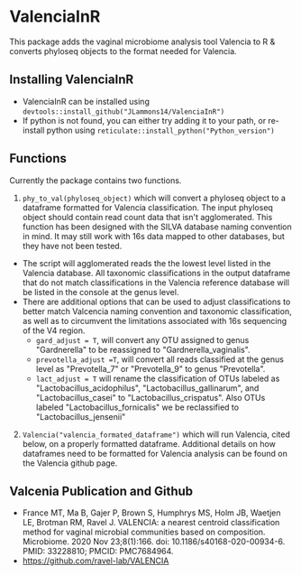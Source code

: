 # ValenciaInR
 This package adds the vaginal microbiome analysis tool Valencia to R & converts phyloseq objects to the format needed for Valencia.

## Installing ValenciaInR
- ValenciaInR can be installed using `devtools::install_github("JLammons14/ValenciaInR")`
- If python is not found, you can either try adding it to your path, or re-install python using `reticulate::install_python("Python_version")`
## Functions
Currently the package contains two functions.
 1. `phy_to_val(phyloseq_object)` which will convert a phyloseq object to a dataframe formatted for Valencia classification. The input phyloseq object should contain read count data that isn't agglomerated. This function has been designed with the SILVA database naming convention in mind. It may still work with 16s data mapped to other databases, but they have not been tested.
- The script will agglomerated reads the the lowest level listed in the Valencia database. All taxonomic classifications in the output dataframe that do not match classifications in the Valencia reference database will be listed in the console at the genus level. 
- There are additional options that can be used to adjust classifications to better match Valcencia naming convention and taxonomic classification, as well as to circumvent the limitations associated with 16s sequencing of the V4 region.  
  - `gard_adjust = T`,  will convert any OTU assigned to genus "Gardnerella" to be reassigned to "Gardnerella_vaginalis".
  - `prevotella_adjust =T`, will convert all reads classified at the genus level as "Prevotella_7" or "Prevotella_9" to genus "Prevotella".
  - `lact_adjust = T` will rename the classification of OTUs labeled as "Lactobacillus_acidophilus", "Lactobacillus_gallinarum", and "Lactobacillus_casei" to "Lactobacillus_crispatus". Also OTUs labeled "Lactobacillus_fornicalis" we be reclassified to "Lactobacillus_jensenii" 
 
 2. `Valencia("valencia_formated_dataframe")` which will run Valencia, cited below, on a properly formatted dataframe. Additional details on how dataframes need to be formatted for Valencia analysis can be found on the Valencia github page.  

## Valcenia Publication and Github
 - France MT, Ma B, Gajer P, Brown S, Humphrys MS, Holm JB, Waetjen LE, Brotman RM, Ravel J. VALENCIA: a nearest centroid classification method for vaginal microbial communities based on composition. Microbiome. 2020 Nov 23;8(1):166. doi: 10.1186/s40168-020-00934-6. PMID: 33228810; PMCID: PMC7684964.
 - https://github.com/ravel-lab/VALENCIA
